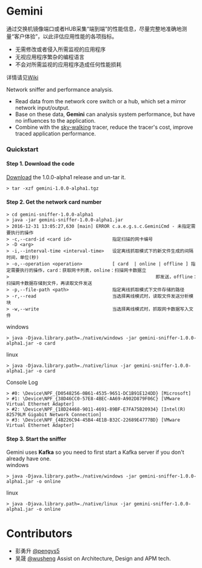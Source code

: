 # Gemini
通过交换机镜像端口或者HUB采集“端到端”的性能信息，尽量完整地准确地测量“客户体验”，以此评估应用性能的各项指标。

* 无需修改或者侵入所需监视的应用程序
* 无视应用程序繁杂的编程语言
* 不会对所需监视的应用程序造成任何性能损耗

详情请见[Wiki](https://github.com/skywalking-developer/gemini/wiki)

Network sniffer and performance analysis.

* Read data from the network core switch or a hub, which set a mirror network input/output.
* Base on these data, **Gemini** can analysis system performance, but have no influences to the application.
* Combine with the [sky-walking](https://github.com/wu-sheng/sky-walking) tracer, reduce the tracer's cost, improve traced application performance.

### Quickstart
#### Step 1. Download the code
[Download](https://github.com/) the 1.0.0-alpha1 release and un-tar it.   

    > tar -xzf gemini-1.0.0-alpha1.tgz  
    
#### Step 2. Get the network card number  

    > cd gemini-sniffer-1.0.0-alpha1
    > java -jar gemini-sniffer-1.0.0-alpha1.jar
    > 2016-12-31 13:05:27,630 [main] ERROR c.a.e.g.s.c.GeminiCmd - 未指定需要执行的操作
    > -c,--card-id <card id>               指定扫描的网卡编号
    > -D <arg>
    > -i,--interval-time <interval-time>   设定离线抓取模式下的新文件生成的间隔时间，单位(秒)
    > -o,--operation <operation>           [ card  | online | offline ] 指定需要执行的操作，card：获取网卡列表，online：扫描网卡数据立
    >                                                      即发送，offline：扫描网卡数据存储到文件，再读取文件发送
    > -p,--file-path <path>                指定离线抓取模式下文件存储的路径
    > -r,--read                            当选择离线模式时，读取文件发送分析模块
    > -w,--write                           当选择离线模式时，抓取网卡数据写入文件

windows  

    > java -Djava.library.path=./native/windows -jar gemini-sniffer-1.0.0-alpha1.jar -o card
    
linux

    > java -Djava.library.path=./native/linux -jar gemini-sniffer-1.0.0-alpha1.jar -o card
    
Console Log

    > #0: \Device\NPF_{D0548256-0B61-4535-9651-DC1B91E124DD} [Microsoft]
    > #1: \Device\NPF_{38D46CC0-57E8-4BEC-AA69-A902D879F06C} [VMware Virtual Ethernet Adapter]
    > #2: \Device\NPF_{18D24468-9011-4691-89BF-E7FA75B20934} [Intel(R) 82579LM Gigabit Network Connection]
    > #3: \Device\NPF_{4B226C94-45B4-4E1B-B32C-22689E4777BD} [VMware Virtual Ethernet Adapter]

#### Step 3. Start the sniffer  
Gemini uses **Kafka** so you need to first start a Kafka server if you don't already have one.   
windows  

    > java -Djava.library.path=./native/windows -jar gemini-sniffer-1.0.0-alpha1.jar -o online  
    
linux  

    > java -Djava.library.path=./native/linux -jar gemini-sniffer-1.0.0-alpha1.jar -o online

# Contributors
* 彭勇升 [@pengys5](https://github.com/pengys5)
* 吴晟 [@wusheng](https://github.com/wu-sheng)  Assist on Architecture, Design and APM tech.
